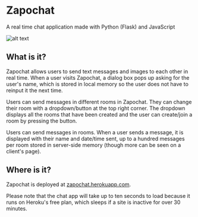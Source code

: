 # Zapochat

A real time chat application made with Python (Flask) and JavaScript

![alt text](https://github.com/jimsu2012/zapochat/blob/master/static/zapochat_welcome.jpg "Zapochat Welcome")[]()

## What is it?

Zapochat allows users to send text messages and images to each other in real time. When a user visits Zapochat, a dialog box pops up asking for the user's name, which is stored in local memory so the user does not have to reinput it the next time.

Users can send messages in different rooms in Zapochat. They can change their room with a dropdown/button at the top right corner. The dropdown displays all the rooms that have been created and the user can create/join a room by pressing the button.

Users can send messages in rooms. When a user sends a message, it is displayed with their name and date/time sent, up to a hundred messages per room stored in server-side memory (though more can be seen on a client's page).

## Where is it?

Zapochat is deployed at [zapochat.herokuapp.com](https://zapochat.herokuapp.com).

Please note that the chat app will take up to ten seconds to load because it runs on Heroku's free plan, which sleeps if a site is inactive for over 30 minutes.

